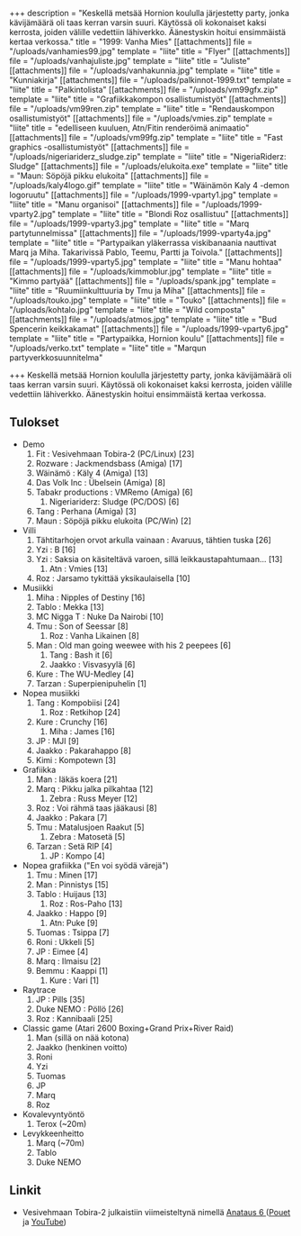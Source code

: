 +++
description = "Keskellä metsää Hornion koululla järjestetty party, jonka kävijämäärä oli taas kerran varsin suuri. Käytössä oli kokonaiset kaksi kerrosta, joiden välille vedettiin lähiverkko. Äänestyskin hoitui ensimmäistä kertaa verkossa."
title = "1999: Vanha Mies"
[[attachments]]
file = "/uploads/vanhamies99.jpg"
template = "liite"
title = "Flyer"
[[attachments]]
file = "/uploads/vanhajuliste.jpg"
template = "liite"
title = "Juliste"
[[attachments]]
file = "/uploads/vanhakunnia.jpg"
template = "liite"
title = "Kunniakirja"
[[attachments]]
file = "/uploads/palkinnot-1999.txt"
template = "liite"
title = "Palkintolista"
[[attachments]]
file = "/uploads/vm99gfx.zip"
template = "liite"
title = "Grafiikkakompon osallistumistyöt"
[[attachments]]
file = "/uploads/vm99ren.zip"
template = "liite"
title = "Rendauskompon osallistumistyöt"
[[attachments]]
file = "/uploads/vmies.zip"
template = "liite"
title = "edelliseen kuuluen, Atn/Fitin renderöimä animaatio"
[[attachments]]
file = "/uploads/vm99fg.zip"
template = "liite"
title = "Fast graphics -osallistumistyöt"
[[attachments]]
file = "/uploads/nigeriariderz_sludge.zip"
template = "liite"
title = "NigeriaRiderz: Sludge"
[[attachments]]
file = "/uploads/elukoita.exe"
template = "liite"
title = "Maun: Söpöjä pikku elukoita"
[[attachments]]
file = "/uploads/kaly4logo.gif"
template = "liite"
title = "Wäinämön Kaly 4 -demon logoruutu"
[[attachments]]
file = "/uploads/1999-vparty1.jpg"
template = "liite"
title = "Manu organisoi"
[[attachments]]
file = "/uploads/1999-vparty2.jpg"
template = "liite"
title = "Blondi Roz osallistuu"
[[attachments]]
file = "/uploads/1999-vparty3.jpg"
template = "liite"
title = "Marq partytunnelmissa"
[[attachments]]
file = "/uploads/1999-vparty4a.jpg"
template = "liite"
title = "Partypaikan yläkerrassa viskibanaania nauttivat Marq ja Miha. Takarivissä Pablo, Teemu, Partti ja Toivola."
[[attachments]]
file = "/uploads/1999-vparty5.jpg"
template = "liite"
title = "Manu hohtaa"
[[attachments]]
file = "/uploads/kimmoblur.jpg"
template = "liite"
title = "Kimmo partyää"
[[attachments]]
file = "/uploads/spank.jpg"
template = "liite"
title = "Ruumiinkulttuuria by Tmu ja Miha"
[[attachments]]
file = "/uploads/touko.jpg"
template = "liite"
title = "Touko"
[[attachments]]
file = "/uploads/kohtalo.jpg"
template = "liite"
title = "Wild composta"
[[attachments]]
file = "/uploads/atmos.jpg"
template = "liite"
title = "Bud Spencerin keikkakamat"
[[attachments]]
file = "/uploads/1999-vparty6.jpg"
template = "liite"
title = "Partypaikka, Hornion koulu"
[[attachments]]
file = "/uploads/verko.txt"
template = "liite"
title = "Marqun partyverkkosuunnitelma"

+++
Keskellä metsää Hornion koululla järjestetty party, jonka kävijämäärä oli taas kerran varsin suuri. Käytössä oli kokonaiset kaksi kerrosta, joiden välille vedettiin lähiverkko. Äänestyskin hoitui ensimmäistä kertaa verkossa.

## Tulokset

* Demo
  1. Fit : Vesivehmaan Tobira-2 (PC/Linux) \[23\]
  2. Rozware : Jackmendsbass (Amiga) \[17\]
  3. Wäinämö : Käly 4 (Amiga) \[13\]
  4. Das Volk Inc : Übelsein (Amiga) \[8\]
  5. Tabakr productions : VMRemo (Amiga) \[6\]
     1. Nigeriariderz: Sludge (PC/DOS) \[6\]
  6. Tang : Perhana (Amiga) \[3\]
  7. Maun : Söpöjä pikku elukoita (PC/Win) \[2\]
* Villi
  1. Tähtitarhojen orvot arkulla vainaan : Avaruus, tähtien tuska \[26\]
  2. Yzi : B \[16\]
  3. Yzi : Saksia on käsiteltävä varoen, sillä leikkaustapahtumaan... \[13\]
     1. Atn : Vmies \[13\]
  4. Roz : Jarsamo tykittää yksikaulaisella \[10\]
* Musiikki
  1. Miha : Nipples of Destiny \[16\]
  2. Tablo : Mekka \[13\]
  3. MC Nigga T : Nuke Da Nairobi \[10\]
  4. Tmu : Son of Seessar \[8\]
     1. Roz : Vanha Likainen \[8\]
  5. Man : Old man going weewee with his 2 peepees \[6\]
     1. Tang : Bash it \[6\]
     2. Jaakko : Visvasyylä \[6\]
  6. Kure : The WU-Medley \[4\]
  7. Tarzan : Superpienipuhelin \[1\]
* Nopea musiikki
  1. Tang : Kompobiisi \[24\]
     1. Roz : Retkihop \[24\]
  2. Kure : Crunchy \[16\]
     1. Miha : James \[16\]
  3. JP : MJI \[9\]
  4. Jaakko : Pakarahappo \[8\]
  5. Kimi : Kompotewn \[3\]
* Grafiikka
  1. Man : Iäkäs koera \[21\]
  2. Marq : Pikku jalka pilkahtaa \[12\]
     1. Zebra : Russ Meyer \[12\]
  3. Roz : Voi rähmä taas jääkausi \[8\]
  4. Jaakko : Pakara \[7\]
  5. Tmu : Matalusjoen Raakut \[5\]
     1. Zebra : Matosetä \[5\]
  6. Tarzan : Setä RIP \[4\]
     1. JP : Kompo \[4\]
* Nopea grafiikka ("En voi syödä värejä")
  1. Tmu : Minen \[17\]
  2. Man : Pinnistys \[15\]
  3. Tablo : Huijaus \[13\]
     1. Roz : Ros-Paho \[13\]
  4. Jaakko : Happo \[9\]
     1. Atn: Puke \[9\]
  5. Tuomas : Tsippa \[7\]
  6. Roni : Ukkeli \[5\]
  7. JP : Eimee \[4\]
  8. Marq : Ilmaisu \[2\]
  9. Bemmu : Kaappi \[1\]
     1. Kure : Vari \[1\]
* Raytrace
  1. JP : Pills \[35\]
  2. Duke NEMO : Pöllö \[26\]
  3. Roz : Kannibaali \[25\]
* Classic game (Atari 2600 Boxing+Grand Prix+River Raid)
  1. Man (sillä on nää kotona)
  2. Jaakko (henkinen voitto)
  3. Roni
  4. Yzi
  5. Tuomas
  6. JP
  7. Marq
  8. Roz
* Kovalevyntyöntö
  1. Terox (\~20m)
* Levykkeenheitto
  1. Marq (\~70m)
  2. Tablo
  3. Duke NEMO

## Linkit

* Vesivehmaan Tobira-2 julkaistiin viimeisteltynä nimellä [Anataus 6 ](http://ftp.kameli.net/pub/fit/anataus6/)([Pouet](http://www.pouet.net/prod.php?which=5372) ja [YouTube](http://www.youtube.com/watch?v=_Qm3WS-33u4))
